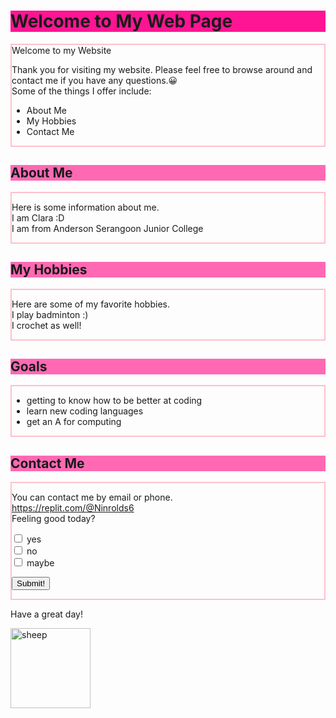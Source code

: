 
<html>

<body>
	<h1 style="background-color:DeepPink;"><b>Welcome to My Web Page</b></h1>
		<div class="container" style="border:2px solid Pink;">
			<div class="heading">  Welcome to my Website</div>
			<div class="content">
				<p>Thank you for visiting my website. Please feel free to browse around and contact me if you have any questions.&#128512;<br>Some of the things I offer include:</p>
				<ul>
					<li>About Me</li>
					<li>My Hobbies</li>
					<li>Contact Me</li>
				</ul>
			</div>
		</div>
	<h2 style="background-color:HotPink;">About Me</h2>
	<div class="container" style="border:2px solid Pink;">
		<p>  Here is some information about me.<br> I am Clara :D <br>  I am from Anderson Serangoon Junior College</p>
	</div>
	<h2 style="background-color:HotPink;">My Hobbies</h2>
	<div class="container" style="border:2px solid Pink;">
		<p>Here are some of my favorite hobbies.<br> I play badminton :) <br>I crochet as well! </p>
	</div>
	<h2 style="background-color:HotPink;">Goals</h2>
	<div class="container" style="border:2px solid Pink;">
		<ul>
			<li>getting to know how to be better at coding</li>
			<li>learn new coding languages</li>
			<li>get an A for computing</li>
		</ul>
	</div>
	<h2 style="background-color:HotPink;">Contact Me</h2>
	<div class="container" style="border:2px solid Pink;">
		<p>You can contact me by email or phone.<br><a href="url">https://replit.com/@Ninrolds6</a><br>Feeling good today?</p>
		<p><form>
		<input type="checkbox" id="a1" name="a1" value="yes">
		<label for="a1"> yes</label><br>
		<input type="checkbox" id="a2" name="a2" value="no">
		<label for="a2"> no</label><br>
		<input type="checkbox" id="a3" name="a3" value="maybe">
		<label for="a3"> maybe</label>
		</form></p>
	<p><input type="button" onclick="alert(':D Thank you!')" value="Submit!"></p>
	</div>
	<p>Have a great day!</p>
	<p><img src='http://t0.gstatic.com/licensed-image?q=tbn:ANd9GcTGtk8KBJF3s8ZVj5Awk2ddqQnydXY_gP_2wOBIIZjI9pBp0bRkhEq53o755RI4xbHDj90f32y42czWCfw' alt=sheep style="width:128px;height:128px"></p>
	

</body>

</html>
